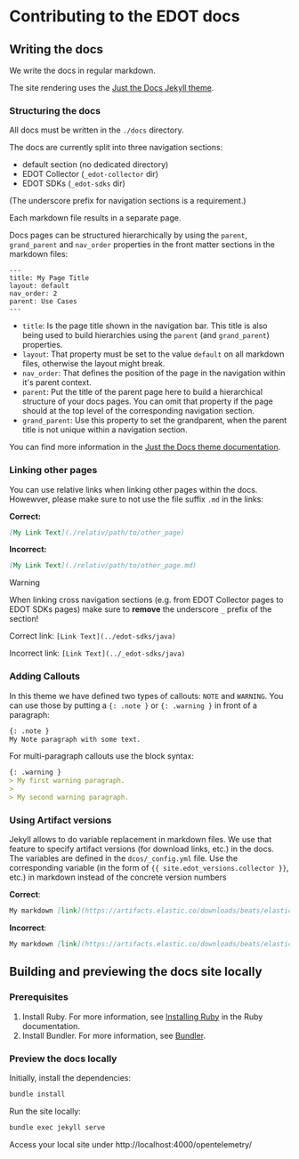 # Contributing to the EDOT docs

## Writing the docs

We write the docs in regular markdown.

The site rendering uses the [Just the Docs Jekyll theme](https://just-the-docs.com/).

### Structuring the docs

All docs must be written in the `./docs` directory.

The docs are currently split into three navigation sections:

- default section (no dedicated directory)
- EDOT Collector (`_edot-collector` dir)
- EDOT SDKs (`_edot-sdks` dir)

(The underscore prefix for navigation sections is a requirement.)

Each markdown file results in a separate page.

Docs pages can be structured hierarchically by using the `parent`, `grand_parent` and `nav_order` properties in the front matter sections in the markdown files:

```
---
title: My Page Title
layout: default
nav_order: 2
parent: Use Cases
---
```

- `title`: Is the page title shown in the navigation bar. This title is also being used to build hierarchies using the `parent` (and `grand_parent`) properties.
- `layout`: That property must be set to the value `default` on all markdown files, otherwise the layout might break.
- `nav_order`: That defines the position of the page in the navigation within it's parent context.
- `parent`: Put the title of the parent page here to build a hierarchical structure of your docs pages. You can omit that property if the page should at the top level of the corresponding navigation section.
- `grand_parent`: Use this property to set the grandparent, when the parent title is not unique within a navigation section.

You can find more information in the [Just the Docs theme documentation](https://just-the-docs.com/docs/navigation/main/order/).

### Linking other pages

You can use relative links when linking other pages within the docs. Howewver, please make sure to not use the file suffix `.md` in the links:

**Correct:**

```markdown
[My Link Text](./relativ/path/to/other_page)
```

**Incorrect:**

```markdown
[My Link Text](./relativ/path/to/other_page.md)
```

> [!WARNING]  
> When linking cross navigation sections (e.g. from EDOT Collector pages to EDOT SDKs pages) make sure to **remove** the underscore `_` prefix of the section!
>
> Correct link: `[Link Text](../edot-sdks/java)`
>
> Incorrect link: `[Link Text](../_edot-sdks/java)`

### Adding Callouts

In this theme we have defined two types of callouts: `NOTE` and `WARNING`.
You can use those by putting a `{: .note }` or `{: .warning }` in front of a paragraph:

```markdown
{: .note }
My Note paragraph with some text.
```

For multi-paragraph callouts use the block syntax:

```markdown
{: .warning }
> My first warning paragraph.
>
> My second warning paragraph.
```

### Using Artifact versions

Jekyll allows to do variable replacement in markdown files. We use that feature to specify artifact versions (for download links, etc.) in the docs.
The variables are defined in the `dcos/_config.yml` file. Use the corresponding variable (in the form of `{{ site.edot_versions.collector }}`, etc.) in markdown instead of the concrete version numbers

**Correct**:

```markdown 
My markdown [link](https://artifacts.elastic.co/downloads/beats/elastic-agent/elastic-agent-{{ site.edot_versions.collector }}-darwin-arm64.tar.gz)
```

**Incorrect**:

```markdown 
My markdown [link](https://artifacts.elastic.co/downloads/beats/elastic-agent/elastic-agent-8.17.1-darwin-arm64.tar.gz)
```

## Building and previewing the docs site locally

### Prerequisites 

1. Install Ruby. For more information, see [Installing Ruby](https://www.ruby-lang.org/en/documentation/installation/) in the Ruby documentation.
2. Install Bundler. For more information, see [Bundler](https://bundler.io/).

### Preview the docs locally

Initially, install the dependencies:

```bash
bundle install
```

Run the site locally:

```bash
bundle exec jekyll serve
```

Access your local site under http://localhost:4000/opentelemetry/